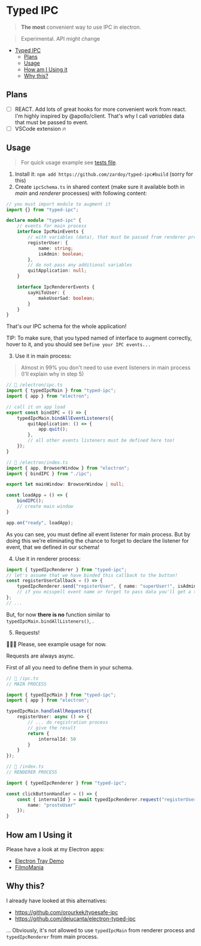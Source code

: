 # Typed IPC

> **The most** convenient way to use IPC in electron.

> Experimental. API might change

- [Typed IPC](#typed-ipc)
  - [Plans](#plans)
  - [Usage](#usage)
  - [How am I Using it](#how-am-i-using-it)
  - [Why this?](#why-this)

## Plans

- [ ] REACT. Add lots of great hooks for more convenient work from react. I'm highly inspired by @apollo/client. That's why I call *variables* data that must be passed to event.
- [ ] VSCode extension :fire:

## Usage

> For quick usage example see [tests file](build/index.test-d.ts).

1. Install it: `npm add https://github.com/zardoy/typed-ipc#build` (sorry for this)
2. Create `ipcSchema.ts` in shared context (make sure it available both in *main* and *renderer* processes) with following content:

<!-- todo paste docs link -->
```ts
// you must import module to augment it
import {} from "typed-ipc";

declare module "typed-ipc" {
    // events for main process
    interface IpcMainEvents {
        // with variables (data), that must be passed from renderer process
        registerUser: {
            name: string;
            isAdmin: boolean;
        },
        // do not pass any additional variables
        quitApplication: null;
    }

    interface IpcRendererEvents {
        sayHiToUser: {
            makeUserSad: boolean;
        }
    }
}
```

That's our IPC schema for the whole application!

TIP: To make sure, that you typed named of interface to augment correctly, hover to it, and you should see `Define your IPC events...`

<!-- TIP: When TODO -->

3. Use it in main process:

<!-- Events, are call it once and forget about it -->

> Almost in 99% you don't need to use event listeners in main process (I'll explain why in step 5)

```ts
// 📁 /electron/ipc.ts
import { typedIpcMain } from "typed-ipc";
import { app } from "electron";

// call it on app load
export const bindIPC = () => {
    typedIpcMain.bindAllEventListeners({
        quitApplication: () => {
            app.quit();
        },
        // all other events listeners must be defined here too!
    });
}
```

```ts
// 📁 /electron/index.ts
import { app, BrowserWindow } from "electron";
import { bindIPC } from "./ipc";

export let mainWindow: BrowserWindow | null;

const loadApp = () => {
    bindIPC();
    // create main window
}

app.on("ready", loadApp);
```

As you can see, you must define all event listener for main process. But by doing this we're eliminating the chance to forget to declare the listener for event, that we defined in our schema!

4. Use it in renderer process:

<!-- todo skip this section if you are using react -->

```ts
import { typedIpcRenderer } from "typed-ipc";
// let's assume that we have binded this callback to the button!
const registerUserCallback = () => {
    typedIpcRenderer.send("registerUser", { name: "superUser!", isAdmin: true });
    // if you misspell event name or forget to pass data you'll get a type error
};
// ...

```
<!-- // and somewhere else bind listeners: -->

But, for now **there is no** function similar to `typedIpcMain.bindAllListeners()`, <!-- fix is coming -->.

5. Requests!

🚧🚧🚧 Please, see example usage for now.

Requests are always async.

First of all you need to define them in your schema.

```ts
// 📁 /ipc.ts
// MAIN PROCESS

import { typedIpcMain } from "typed-ipc";
import { app } from "electron";

typedIpcMain.handleAllRequests({
    registerUser: async () => {
        // ... do registration process
        // give the result
        return {
            internalId: 50
        }
    }
});
```

<!-- TODO describe errors -->

```ts
// 📁 /index.ts
// RENDERER PROCESS

import { typedIpcRenderer } from "typed-ipc";

const clickButtonHandler = () => {
    const { internalId } = await typedIpcRenderer.request("registerUser", {
        name: "prostoUser"
    });
}
```

<!-- Of course in huge electron app, you'd split event listeners across files. Let's assume `/` our root for electron code and we're making a file explorer. -->

## How am I Using it

Please have a look at my Electron apps:
- [Electron Tray Demo](https://github.com/zardoy/electron-tray-demo/search?q="typed-ipc")
- [FilmoMania](https://github.com/zardoy/filmomania-public/search?q="typed-ipc")
<!-- - [advanced-youtube-downloader](https://github.com/zardoy/advanced-youtube-downloader/search?q="typed-ipc") -->

## Why this?

I already have looked at this alternatives:

- https://github.com/orourkek/typesafe-ipc
- https://github.com/deiucanta/electron-typed-ipc

<!-- TODO -->

<!-- what is renderer, main process (side) -->

<!-- write comprehensive guide (and that handlers always takes precedence) -->

... Obviously, it's not allowed to use `typedIpcMain` from renderer process and `typedIpcRenderer` from main process.